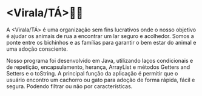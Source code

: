 # <Virala/TÁ>🐶😺
A <Virala/TÁ> é uma organização sem fins lucrativos onde o nosso objetivo é ajudar os animais de rua a encontrar um lar seguro e acolhedor.
Somos a ponte entre os bichinhos e as famílias para garantir o bem estar do animal e uma adoção consciente.


Nosso programa foi desenvolvido em Java, utilizando laços condicionais e de repetição, encapsulamento, herança, ArrayList e métodos Getters and Setters e o toString. 
A principal função da aplicação é permitir que o usuário encontro um cachorro ou gato para adoção de forma rápida, fácil e segura. Podendo filtrar ou não por características. 
